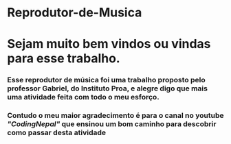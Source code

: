 # Reprodutor-de-Musica
<h1>Sejam muito bem vindos ou vindas para esse trabalho.</h1>

<h3>Esse reprodutor de música foi uma trabalho proposto pelo professor Gabriel, do Instituto Proa, e alegre digo que mais uma atividade feita com todo o meu esforço.</h3>

**<h3>Contudo o meu maior agradecimento é para o canal no youtube _"CodingNepal"_ que ensinou um bom caminho para descobrir como passar desta atividade</h3>**
